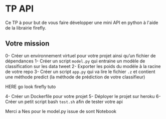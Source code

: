 # TP API 


Ce TP à pour but de vous faire développer une mini API en python à l'aide de la
librairie firefly. 

## Votre mission  
0- Créer un environnement virtuel pour votre projet ainsi qu’un fichier de dépendances
1- Créer un script `model.py` qui entraine un modèle de classification sur les 
data tweet 
2- Exporter les poids du modèle à la racine de votre repo
3- Créer un script `app.py` qui va lire le fichier `.z` et contient une méthode
predict (la méthode de prédiction de votre classifieur) 

HERE go look firefly tuto

4- Créer un Dockerfile pour votre projet 
5- Déployer le projet sur heroku 
6- Créer un petit script bash `test.sh` afin de tester votre api 



Merci a Nes pour le model.py issue de sont Notebook

